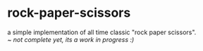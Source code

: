 # rock-paper-scissors
a simple implementation of all time classic "rock paper scissors". </br>
<i>~ not complete yet, its a work in progress :)</i>
